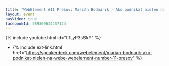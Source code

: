 ```yaml
---
title: "WebElement #11 Prešov: Marián Bodnárik - Ako podnikať nielen na webe"
layout: event
hasVideo: true
facebookId: 789309614457124
---
```


{% include youtube.html id="ti1LyP3sSkY" %}

- {% include ext-link.html href="https://speakerdeck.com/webelement/marian-bodnarik-ako-podnikat-nielen-na-webe-webelement-number-11-presov" %}